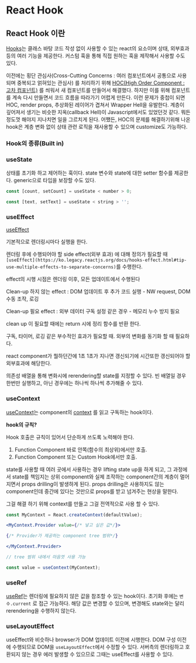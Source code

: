 # React Hook

## React Hook 이란

[Hooks](https://ko.legacy.reactjs.org/docs/hooks-intro.html)는 클래스 바탕 코드 작성 없이 사용할 수 있는 react의 요소이며 상태, 외부효과 등의 여러 기능을 제공한다. 커스텀 훅을 통해 직접 원하는 훅을 제작해서 사용할 수도 있다.

이전에는 횡단 관심사(Cross-Cutting Concerns : 여러 컴포넌트에서 공통으로 사용되며 중복되고 얽혀있는 관심사) 를 처리하기 위해 [HOC(High Order Component : 고차 컴포넌트)](https://ko.legacy.reactjs.org/docs/higher-order-components.html) 를 씌워서 새 컴포넌트를 만들어서 해결했다. 하지만 이를 위해 컴포넌트를 계속 다시 만들면서 코드 흐름을 따라가기 어렵게 만든다. 이런 문제가 중첩이 되면 HOC, render props, 추상화된 레이어가 겹쳐서 Wrapper Hell을 유발한다. 계층이 깊어져서 생기는 비슷한 지옥(callback Hell)이 Javascript에서도 있었던것 같다. 뭐든 정도껏 해야지 지나치면 일을 그르치게 된다. 어쨌든, HOC의 문제를 해결하기위해 나온 hook은 계층 변화 없이 상태 관련 로직을 재사용할 수 있으며 customize도 가능하다.

### Hook의 종류(Built in)

### useState

상태를 초기화 하고 제어하는 훅이다. state 변수와 state에 대한 setter 함수를 제공한다. generic으로 타입을 보장할 수도 있다.

```jsx
const [count, setCount] = useState < number > 0;

const [text, setText] = useState < string > '';
```

### useEffect

[useEffect](https://www.robinwieruch.de/react-hooks-fetch-data/)

기본적으로 렌더링시마다 실행을 한다.

렌더링 후에 수행되어야 할 side effect(외부 효과) 에 대해 정의가 필요할 때 `[useEffect](https://ko.legacy.reactjs.org/docs/hooks-effect.html#tip-use-multiple-effects-to-separate-concerns)`를 수행한다.

effect의 시행 시점은 렌더링 이후, 모든 업데이트에서 수행된다

Clean-up 하지 않는 effect : DOM 업데이트 후 추가 코드 실행 - NW request, DOM 수동 조작, 로깅

Clean-up 필요 effect : 외부 데이터 구독 설정 같은 경우 - 메모리 누수 방지 필요

clean up 이 필요할 때에는 return 시에 정리 함수를 반환 한다.

구독, 타이머, 로깅 같은 부수적인 효과가 필요할 때. 외부의 변화를 동기화 할 때 필요하다.

react component가 뭘하던간에 1초 1초가 지나면 갱신되기에 시간또한 갱신되어야 할 외부효과에 해당한다.

의존성 배열을 통해 변화시에 rerendering할 state를 지정할 수 있다. 빈 배열일 경우 한번만 실행하고, 아닌 경우에는 하나씩 하나씩 추가해줄 수 있다.

### useContext

[useContext](https://react.dev/reference/react/useContext)는 component의 [context](https://react.dev/learn/passing-data-deeply-with-context) 를 읽고 구독하는 hook이다.

**hook의 규칙?**

Hook 호출은 규칙이 있어서 단순하게 쓰도록 노력해야 한다.

1. Function Component 바로 안쪽(함수의 최상위)에서만 호출.
2. Function Component 또는 Custom Hook에서만 호출.

state를 사용할 때 여러 곳에서 사용하는 경우 lifting state up을 하게 되고, 그 과정에서 state를 책임지는 상위 component와 실제 조작하는 component간의 계층이 멀어지면서 props drilling이 발생하게 된다. props drilling은 사용하지도 않는 component인데 중간에 있다는 것만으로 props를 받고 넘겨주는 현상을 말한다.

그걸 해결 하기 위해 context를 만들고 그걸 전역적으로 사용 할 수 있다.

```jsx
const MyContext = React.createContext(defaultValue);

<MyContext.Provider value={/* 넣고 싶은 값*/}>

{/* Provider가 제공하는 component tree 범위*/}

</MyContext.Provider>

// tree 범위 내에서 마음껏 사용 가능

const value = useContext(MyContext);
```

### useRef

[useRef](https://react.dev/reference/react/useRef)는 렌더링에 필요하지 않은 값을 참조할 수 있는 hook이다. 초기화 후에는 `변수.current` 로 접근 가능하다. 해당 값은 변경할 수 있으며, 변경해도 state와는 달리 rerendering을 수행하지 않는다.

### useLayoutEffect

useEffect와 비슷하나 browser가 DOM 업데이트 이전에 시행한다. DOM 구성 이전에 수행되므로 DOM을 `useLayoutEffect`에서 수정할 수 있다. 서버측의 렌더링하고 호환되지 않는 경우 에러 발생할 수 있으므로 그때는 useEffect를 사용할 수 있다.
